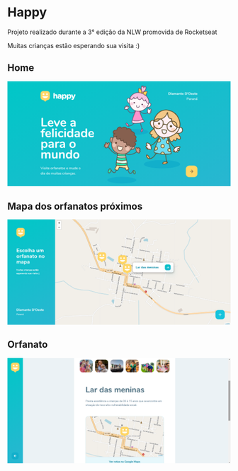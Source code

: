 # Happy

Projeto realizado durante a 3° edição da NLW promovida de Rocketseat

Muitas crianças estão esperando sua visita :)

## Home

![Home][home]

## Mapa dos orfanatos próximos

![Mapa][map]

## Orfanato

![Orfanato][orphanage]

[home]: public/images/README/readme1.png 
[map]: public/images/README/readme2.png
[orphanage]: public/images/README/readme3.png